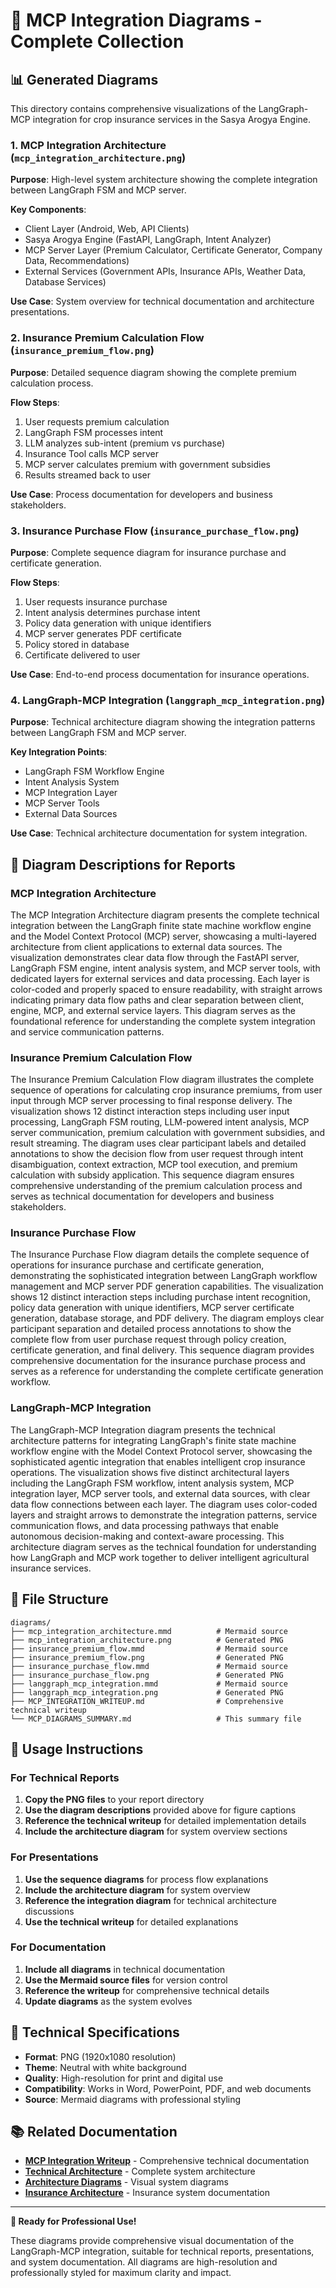# 🏦 MCP Integration Diagrams - Complete Collection

## 📊 Generated Diagrams

This directory contains comprehensive visualizations of the LangGraph-MCP integration for crop insurance services in the Sasya Arogya Engine.

### 1. **MCP Integration Architecture** (`mcp_integration_architecture.png`)
**Purpose**: High-level system architecture showing the complete integration between LangGraph FSM and MCP server.

**Key Components**:
- Client Layer (Android, Web, API Clients)
- Sasya Arogya Engine (FastAPI, LangGraph, Intent Analyzer)
- MCP Server Layer (Premium Calculator, Certificate Generator, Company Data, Recommendations)
- External Services (Government APIs, Insurance APIs, Weather Data, Database Services)

**Use Case**: System overview for technical documentation and architecture presentations.

### 2. **Insurance Premium Calculation Flow** (`insurance_premium_flow.png`)
**Purpose**: Detailed sequence diagram showing the complete premium calculation process.

**Flow Steps**:
1. User requests premium calculation
2. LangGraph FSM processes intent
3. LLM analyzes sub-intent (premium vs purchase)
4. Insurance Tool calls MCP server
5. MCP server calculates premium with government subsidies
6. Results streamed back to user

**Use Case**: Process documentation for developers and business stakeholders.

### 3. **Insurance Purchase Flow** (`insurance_purchase_flow.png`)
**Purpose**: Complete sequence diagram for insurance purchase and certificate generation.

**Flow Steps**:
1. User requests insurance purchase
2. Intent analysis determines purchase intent
3. Policy data generation with unique identifiers
4. MCP server generates PDF certificate
5. Policy stored in database
6. Certificate delivered to user

**Use Case**: End-to-end process documentation for insurance operations.

### 4. **LangGraph-MCP Integration** (`langgraph_mcp_integration.png`)
**Purpose**: Technical architecture diagram showing the integration patterns between LangGraph FSM and MCP server.

**Key Integration Points**:
- LangGraph FSM Workflow Engine
- Intent Analysis System
- MCP Integration Layer
- MCP Server Tools
- External Data Sources

**Use Case**: Technical architecture documentation for system integration.

## 🎯 Diagram Descriptions for Reports

### MCP Integration Architecture
The MCP Integration Architecture diagram presents the complete technical integration between the LangGraph finite state machine workflow engine and the Model Context Protocol (MCP) server, showcasing a multi-layered architecture from client applications to external data sources. The visualization demonstrates clear data flow through the FastAPI server, LangGraph FSM engine, intent analysis system, and MCP server tools, with dedicated layers for external services and data processing. Each layer is color-coded and properly spaced to ensure readability, with straight arrows indicating primary data flow paths and clear separation between client, engine, MCP, and external service layers. This diagram serves as the foundational reference for understanding the complete system integration and service communication patterns.

### Insurance Premium Calculation Flow
The Insurance Premium Calculation Flow diagram illustrates the complete sequence of operations for calculating crop insurance premiums, from user input through MCP server processing to final response delivery. The visualization shows 12 distinct interaction steps including user input processing, LangGraph FSM routing, LLM-powered intent analysis, MCP server communication, premium calculation with government subsidies, and result streaming. The diagram uses clear participant labels and detailed annotations to show the decision flow from user request through intent disambiguation, context extraction, MCP tool execution, and premium calculation with subsidy application. This sequence diagram ensures comprehensive understanding of the premium calculation process and serves as technical documentation for developers and business stakeholders.

### Insurance Purchase Flow
The Insurance Purchase Flow diagram details the complete sequence of operations for insurance purchase and certificate generation, demonstrating the sophisticated integration between LangGraph workflow management and MCP server PDF generation capabilities. The visualization shows 12 distinct interaction steps including purchase intent recognition, policy data generation with unique identifiers, MCP server certificate generation, database storage, and PDF delivery. The diagram employs clear participant separation and detailed process annotations to show the complete flow from user purchase request through policy creation, certificate generation, and final delivery. This sequence diagram provides comprehensive documentation for the insurance purchase process and serves as a reference for understanding the complete certificate generation workflow.

### LangGraph-MCP Integration
The LangGraph-MCP Integration diagram presents the technical architecture patterns for integrating LangGraph's finite state machine workflow engine with the Model Context Protocol server, showcasing the sophisticated agentic integration that enables intelligent crop insurance operations. The visualization shows five distinct architectural layers including the LangGraph FSM workflow, intent analysis system, MCP integration layer, MCP server tools, and external data sources, with clear data flow connections between each layer. The diagram uses color-coded layers and straight arrows to demonstrate the integration patterns, service communication flows, and data processing pathways that enable autonomous decision-making and context-aware processing. This architecture diagram serves as the technical foundation for understanding how LangGraph and MCP work together to deliver intelligent agricultural insurance services.

## 📁 File Structure

```
diagrams/
├── mcp_integration_architecture.mmd          # Mermaid source
├── mcp_integration_architecture.png          # Generated PNG
├── insurance_premium_flow.mmd                # Mermaid source
├── insurance_premium_flow.png                # Generated PNG
├── insurance_purchase_flow.mmd               # Mermaid source
├── insurance_purchase_flow.png               # Generated PNG
├── langgraph_mcp_integration.mmd             # Mermaid source
├── langgraph_mcp_integration.png             # Generated PNG
├── MCP_INTEGRATION_WRITEUP.md                # Comprehensive technical writeup
└── MCP_DIAGRAMS_SUMMARY.md                   # This summary file
```

## 🎯 Usage Instructions

### For Technical Reports
1. **Copy the PNG files** to your report directory
2. **Use the diagram descriptions** provided above for figure captions
3. **Reference the technical writeup** for detailed implementation details
4. **Include the architecture diagram** for system overview sections

### For Presentations
1. **Use the sequence diagrams** for process flow explanations
2. **Include the architecture diagram** for system overview
3. **Reference the integration diagram** for technical architecture discussions
4. **Use the technical writeup** for detailed explanations

### For Documentation
1. **Include all diagrams** in technical documentation
2. **Use the Mermaid source files** for version control
3. **Reference the writeup** for comprehensive technical details
4. **Update diagrams** as the system evolves

## 🔧 Technical Specifications

- **Format**: PNG (1920x1080 resolution)
- **Theme**: Neutral with white background
- **Quality**: High-resolution for print and digital use
- **Compatibility**: Works in Word, PowerPoint, PDF, and web documents
- **Source**: Mermaid diagrams with professional styling

## 📚 Related Documentation

- **[MCP Integration Writeup](./MCP_INTEGRATION_WRITEUP.md)** - Comprehensive technical documentation
- **[Technical Architecture](../TECHNICAL_ARCHITECTURE.md)** - Complete system architecture
- **[Architecture Diagrams](../ARCHITECTURE_DIAGRAMS.md)** - Visual system diagrams
- **[Insurance Architecture](../INSURANCE_ARCHITECTURE.md)** - Insurance system documentation

---

**🎉 Ready for Professional Use!**

These diagrams provide comprehensive visual documentation of the LangGraph-MCP integration, suitable for technical reports, presentations, and system documentation. All diagrams are high-resolution and professionally styled for maximum clarity and impact.

